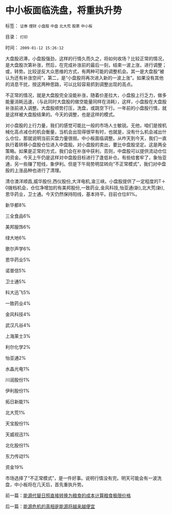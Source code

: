 # 中小板面临洗盘，将重执升势

标签： `证券` `理财` `小盘股` `中盘` `北大荒` `股票` `中小板` 

目录： `打印`

时间： `2009-01-12 15:26:12`

大盘股迟滞，小盘股强劲，这样的行情久而久之，将如何收场？比较正常的情况，是大盘股次第补涨，然后，在完成补涨前的最后一刻，结束一波上涨，进行调整；或，转势。比较逆反大众思维的方式，有两种可能的调整机会。其一是大盘股“被认为还有补涨空间”，第二，是“小盘股将再次进入新的一波上涨”。如果没有其他的消息干扰，按这两种思路，可以比较容易抓到调整出现的高点。

不正常的情况，就是大盘股完全没能补涨，随着价差拉大，小盘股上行乏力，做多能量消耗迅速，（与此同时大盘股的做空能量同样在消耗），这样，小盘股在大盘股补涨前进入调整。大盘股顺势打压，洗盘，或跳空下行。一年前的小盘股行情，就是这样被大盘股结果的。今天的调整，也是这样的模式。

对小盘股的上行力量，我们的感觉可能比一般的市场人士敏锐。无他，咱们是按机械化高点减仓的机会衡量，当机会出现得很罕有时，也就是，没有什么机会减出什么仓位，那就说明当前买盘力量很弱。中小板面临调整。从咋天到今天，我们一直执行着转移小盘股仓位进入中盘股。对小盘股的卖出，要比中盘股坚定。这是两全策略。如果是正常的方式，我们会在补涨中获利，否则，中盘股可以提供流动仓位的资金。今天上午仍是这样对中盘股目标进行了逢低补仓。有些给套牢了，象怡亚通，另一些赚了短线，象伊利。但是下午局势明显转向“不正常模式”，我们对中盘股的上涨品种也进行了清理。

清仓澳洋顺昌,威华股份,西仪股份,大洋电机,渝三峡。小盘股提供了一定程度的T＋0拨档机会，仓位净增加的有美邦股份,一致药业,金风科技,怡亚通(新),北大荒(新),恩华药业，卫士通。今天仍然保持阳线，基本持平。目前仓位81%。

新华都8%

三全食品6%

美邦服饰6%

绿大地6%

歌尔声学6%

恩华药业5%

诺普信5%

卫士通5%

科大迅飞5%

一致药业4%

金风科技4%

武汉凡谷4%

上海莱士3%

利尔化学2%

怡亚通2%

水晶光电1%

川润股份1%

伊利股份1%

拓日新能1%

北大荒1%

天宝股份1%

天威视迅1%

北化股份1%

东力传动1%

资金19%

市场选择了“不正常模式”，是一件好事。说明行情没有完。明天可能会有一波洗盘，中小板将在几天后，首先重执升势。



前一篇：[能源代替日照直接转换为粮食的成本计算粮食极限价格](../../../2009/1/11/能源代替日照直接转换为粮食的成本计算粮食极限价格.md)

后一篇：[能源危机的真相是能源将越来越便宜](../../../2009/1/12/能源危机的真相是能源将越来越便宜.md)